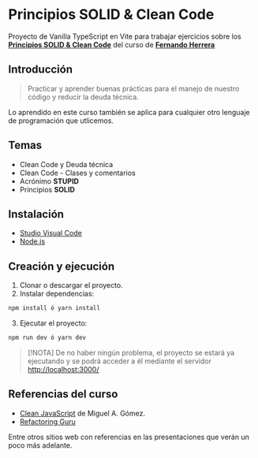# Principios SOLID & Clean Code

Proyecto de Vanilla TypeScript en Vite para trabajar ejercicios sobre los **[Principios SOLID & Clean Code](https://www.udemy.com/course/solid-clean/)** del curso de 
**[Fernando Herrera](https://fernando-herrera.com/)**

## Introducción

> Practicar y aprender buenas prácticas para el manejo de nuestro código y reducir la deuda técnica.

Lo aprendido en este curso también se aplica para cualquier otro lenguaje de programación que utlicemos.

## Temas

- Clean Code y Deuda técnica
- Clean Code - Clases y comentarios
- Acrónimo **STUPID**
- Principios **SOLID**

## Instalación

- [Studio Visual Code](https://code.visualstudio.com/)
- [Node.js](https://nodejs.org/en)

## Creación y ejecución

1. Clonar o descargar el proyecto.
2. Instalar dependencias:
```bash
npm install ó yarn install
```
3. Ejecutar el proyecto:
```bash
npm run dev ó yarn dev
```

> [!NOTA]
De no haber ningún problema, el proyecto se estará ya ejecutando y se podrá acceder a él mediante el servidor [http://localhost:3000/](http://localhost:3000/)

## Referencias del curso

- [Clean JavaScript](https://cleanjavascript.es/) de Miguel A. Gómez.
- [Refactoring Guru](https://refactoring.guru/es)

Entre otros sitios web con referencias en las presentaciones que verán un poco más adelante.